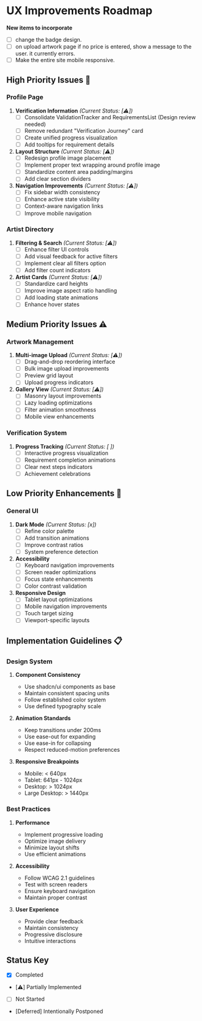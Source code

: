 # UX Improvements Roadmap

**New items to incorporate**
- [ ] change the badge design. 
- [ ] on upload artwork page if no price is entered, show a message to the user. it currently errors. 
- [ ] Make the entire site mobile responsive. 

## High Priority Issues 🚨

### Profile Page
1. **Verification Information** *(Current Status: [⚠️])*
   - [ ] Consolidate ValidationTracker and RequirementsList (Design review needed)
   - [ ] Remove redundant "Verification Journey" card
   - [ ] Create unified progress visualization
   - [ ] Add tooltips for requirement details

2. **Layout Structure** *(Current Status: [⚠️])*
   - [ ] Redesign profile image placement
   - [ ] Implement proper text wrapping around profile image
   - [ ] Standardize content area padding/margins
   - [ ] Add clear section dividers

3. **Navigation Improvements** *(Current Status: [⚠️])*
   - [ ] Fix sidebar width consistency
   - [ ] Enhance active state visibility
   - [ ] Context-aware navigation links
   - [ ] Improve mobile navigation

### Artist Directory
1. **Filtering & Search** *(Current Status: [⚠️])*
   - [ ] Enhance filter UI controls
   - [ ] Add visual feedback for active filters
   - [ ] Implement clear all filters option
   - [ ] Add filter count indicators

2. **Artist Cards** *(Current Status: [⚠️])*
   - [ ] Standardize card heights
   - [ ] Improve image aspect ratio handling
   - [ ] Add loading state animations
   - [ ] Enhance hover states

## Medium Priority Issues ⚠️

### Artwork Management
1. **Multi-image Upload** *(Current Status: [⚠️])*
   - [ ] Drag-and-drop reordering interface
   - [ ] Bulk image upload improvements
   - [ ] Preview grid layout
   - [ ] Upload progress indicators

2. **Gallery View** *(Current Status: [⚠️])*
   - [ ] Masonry layout improvements
   - [ ] Lazy loading optimizations
   - [ ] Filter animation smoothness
   - [ ] Mobile view enhancements

### Verification System
1. **Progress Tracking** *(Current Status: [ ])*
   - [ ] Interactive progress visualization
   - [ ] Requirement completion animations
   - [ ] Clear next steps indicators
   - [ ] Achievement celebrations

## Low Priority Enhancements 📝

### General UI
1. **Dark Mode** *(Current Status: [x])*
   - [ ] Refine color palette
   - [ ] Add transition animations
   - [ ] Improve contrast ratios
   - [ ] System preference detection

2. **Accessibility**
   - [ ] Keyboard navigation improvements
   - [ ] Screen reader optimizations
   - [ ] Focus state enhancements
   - [ ] Color contrast validation

3. **Responsive Design**
   - [ ] Tablet layout optimizations
   - [ ] Mobile navigation improvements
   - [ ] Touch target sizing
   - [ ] Viewport-specific layouts

## Implementation Guidelines 📋

### Design System
1. **Component Consistency**
   - Use shadcn/ui components as base
   - Maintain consistent spacing units
   - Follow established color system
   - Use defined typography scale

2. **Animation Standards**
   - Keep transitions under 200ms
   - Use ease-out for expanding
   - Use ease-in for collapsing
   - Respect reduced-motion preferences

3. **Responsive Breakpoints**
   - Mobile: < 640px
   - Tablet: 641px - 1024px
   - Desktop: > 1024px
   - Large Desktop: > 1440px

### Best Practices
1. **Performance**
   - Implement progressive loading
   - Optimize image delivery
   - Minimize layout shifts
   - Use efficient animations

2. **Accessibility**
   - Follow WCAG 2.1 guidelines
   - Test with screen readers
   - Ensure keyboard navigation
   - Maintain proper contrast

3. **User Experience**
   - Provide clear feedback
   - Maintain consistency
   - Progressive disclosure
   - Intuitive interactions

## Status Key
- [x] Completed
- [⚠️] Partially Implemented
- [ ] Not Started
- [Deferred] Intentionally Postponed 